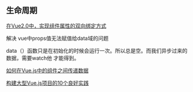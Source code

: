 ## 生命周期

[在Vue2.0中，实现组件属性的双向绑定方式](http://www.cnblogs.com/xxcanghai/p/6124699.html?_t=t)

解决 vue中props值无法赋值给data域的问题

data（）函数只是在初始化的时候会运行一次。所以总是空。而我们异步过来的数据，需要watch他 才能得到。

[如何在Vue.js中的组件之间传递数据](https://javascriptweekly.com/link/82944/web) 

[构建大型Vue.js项目的10个良好实践](https://javascriptweekly.com/link/79459/web) 